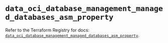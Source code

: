 # `data_oci_database_management_managed_databases_asm_property`

Refer to the Terraform Registry for docs: [`data_oci_database_management_managed_databases_asm_property`](https://registry.terraform.io/providers/hashicorp/oci/7.19.0/docs/data-sources/database_management_managed_databases_asm_property).
